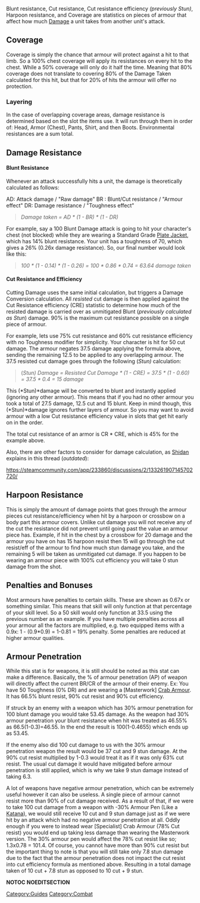 Blunt resistance, Cut resistance, Cut resistance efficiency *(previously
Stun)*, Harpoon resistance, and Coverage are statistics on pieces of
armour that affect how much [Damage](03%20-%20Projects%20&%20Wikis/Kenshi/Kenshi%20Wiki/Kenshi%20Wiki%20Template/Damage.md "wikilink") a unit takes
from another unit's attack.

## Coverage

Coverage is simply the chance that armour will protect against a hit to
that limb. So a 100% chest coverage will apply its resistances on every
hit to the chest. While a 50% coverage will only do it half the time.
Meaning that 80% coverage does not translate to covering 80% of the
Damage Taken calculated for this hit, but that for 20% of hits the
armour will offer no protection.

### Layering

In the case of overlapping coverage areas, damage resistance is
determined based on the slot the items use. It will run through them in
order of: Head, Armor (Chest), Pants, Shirt, and then Boots.
Environmental resistances are a sum total.

## Damage Resistance

#### **Blunt Resistance**

Whenever an attack successfully hits a unit, the damage is theoretically
calculated as follows:

AD: Attack damage / "Raw damage"
BR : Blunt/Cut resistance / "Armour effect"
DR: Damage resistance / "Toughness effect"

> *Damage taken = AD \* (1 - BR) \* (1 - DR)*

For example, say a 100 Blunt Damage attack is going to hit your
character's chest (not blocked) while they are wearing a Standard Grade
[Plate Jacket](Plate_Jacket.md "wikilink"), which has 14% blunt resistance.
Your unit has a toughness of 70, which gives a 26% (0.26x damage
resistance). So, our final number would look like this:

> *100 \* (1 - 0.14) \* (1 - 0.26) = 100 \* 0.86 \* 0.74 = 63.64 damage
> taken*

#### **Cut Resistance and Efficiency**

Cutting Damage uses the same initial calculation, but triggers a Damage
Conversion calculation. All *resisted* cut damage is then applied
against the Cut Resistance efficiency (CRE) statistic to determine how
much of the resisted damage is carried over as unmitigated Blunt
(*previously calculated as Stun*) damage. 90% is the maximum cut
resistance possible on a single piece of armour.

For example, lets use 75% cut resistance and 60% cut resistance
efficiency with no Toughness modifier for simplicity. Your character is
hit for 50 cut damage. The armour negates 37.5 damage applying the
formula above, sending the remaining 12.5 to be applied to any
overlapping armour. The 37.5 resisted cut damage goes through the
following (*Stun)* calculation:

> (*Stun) Damage = Resisted Cut Damage \* (1 - CRE) = 37.5 \* (1 - 0.60)
> = 37.5 \* 0.4 = 15 damage*

This (*Stun)*damage will be converted to blunt and instantly applied
(ignoring any other armour). This means that if you had no other armour
you took a total of 27.5 damage, 12.5 cut and 15 blunt. Keep in mind
though, this (*Stun)*damage ignores further layers of armour. So you may
want to avoid armour with a low Cut resistance efficiency value in slots
that get hit early on in the order.

The total cut resistance of an armor is CR \* CRE, which is 45% for the
example above.

Also, there are other factors to consider for damage calculation, as
[Shidan](User:Shidan "wikilink") explains in this thread (*outdated*):

<https://steamcommunity.com/app/233860/discussions/2/133261907145702720/>

## Harpoon Resistance

This is simply the amount of damage points that goes through the armour
pieces cut resistance/efficiency when hit by a harpoon or crossbow on a
body part this armour covers. Unlike cut damage you will not receive any
of the cut the resistance did not prevent until going past the value an
armour piece has. Example, if hit in the chest by a crossbow for 20
damage and the armour you have on has 15 harpoon resist then 15 will go
through the cut resist/eff of the armour to find how much stun damage
you take, and the remaining 5 will be taken as unmitigated cut damage.
If you happen to be wearing an armour piece with 100% cut efficiency you
will take 0 stun damage from the shot.

## Penalties and Bonuses

Most armours have penalties to certain skills. These are shown as 0.67x
or something similar. This means that skill will only function at that
percentage of your skill level. So a 50 skill would only function at
33.5 using the previous number as an example. If you have multiple
penalties across all your armour all the factors are multiplied, e.g.
two equipped items with a 0.9x: 1 - (0.9\*0.9) = 1-0.81 = 19% penalty.
Some penalties are reduced at higher armour qualities.

## Armour Penetration

While this stat is for weapons, it is still should be noted as this stat
can make a difference. Basically, the % of armour penetration (AP) of
weapon will directly affect the current BR/CR of the armour of their
enemy. Ex: You have 50 Toughness (0% DR) and are wearing a
\[Masterwork\] [Crab Armour](Crab_Armour.md "wikilink"). It has 66.5% blunt
resist, 90% cut resist and 90% cut efficiency.

If struck by an enemy with a weapon which has 30% armour penetration for
100 blunt damage you would take 53.45 damage. As the weapon had 30%
armour penetration your blunt resistance when hit was treated as 46.55%
as 66.5(1-0.3)=46.55. In the end the result is 100(1-0.4655) which ends
up as 53.45.

If the enemy also did 100 cut damage to us with the 30% armour
penetration weapon the result would be 37 cut and 9 stun damage. At the
90% cut resist multiplied by 1-0.3 would treat it as if it was only 63%
cut resist. The usual cut damage it would have mitigated before armour
penetration is still applied, which is why we take 9 stun damage instead
of taking 6.3.

A lot of weapons have negative armour penetration, which can be
extremely useful however it can also be useless. A single piece of
armour cannot resist more than 90% of cut damage received. As a result
of that, if we were to take 100 cut damage from a weapon with -30%
Armour Pen (Like a [Katana](Katana.md "wikilink")), we would still receive
10 cut and 9 stun damage just as if we were hit by an attack which had
no negative armour penetration at all. Oddly enough if you were to
instead wear \[Specialist\] Crab Armour (78% Cut resist) you would end
up taking less damage than wearing the Masterwork version. The 30%
armour pen would affect the 78% cut resist like so; 1.3x0.78 = 101.4. Of
course, you cannot have more than 90% cut resist but the important thing
to note is that you will still take only 7.8 stun damage due to the fact
that the armour penetration does not impact the cut resist into cut
efficiency formula as mentioned above. Resulting in a total damage taken
of 10 cut + 7.8 stun as opposed to 10 cut + 9 stun.

__NOTOC__ __NOEDITSECTION__

[Category:Guides](Category:Guides "wikilink")
[Category:Combat](Category:Combat "wikilink")